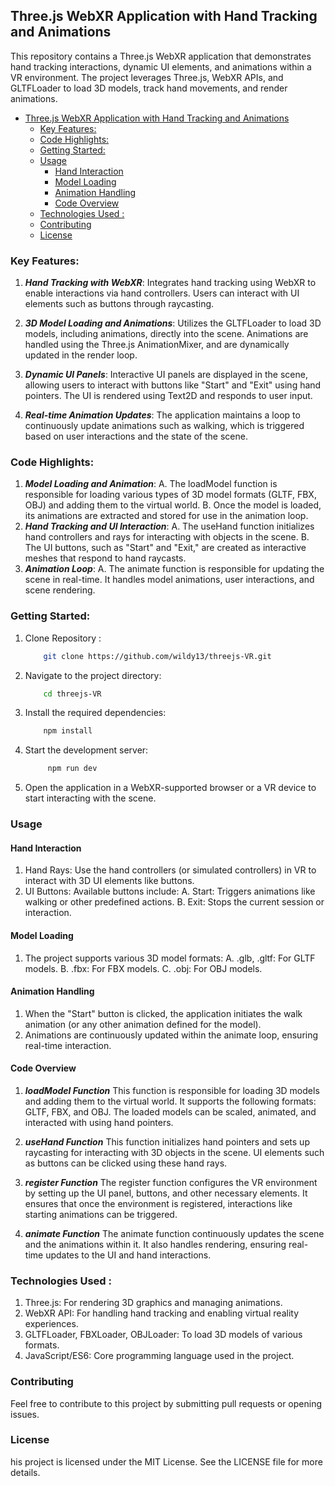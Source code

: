 ## Three.js WebXR Application with Hand Tracking and Animations

This repository contains a Three.js WebXR application that demonstrates hand tracking interactions, dynamic UI elements, and animations within a VR environment. The project leverages Three.js, WebXR APIs, and GLTFLoader to load 3D models, track hand movements, and render animations.

- [Three.js WebXR Application with Hand Tracking and Animations](#threejs-webxr-application-with-hand-tracking-and-animations)
  - [Key Features:](#key-features)
  - [Code Highlights:](#code-highlights)
  - [Getting Started:](#getting-started)
  - [Usage](#usage)
    - [Hand Interaction](#hand-interaction)
    - [Model Loading](#model-loading)
    - [Animation Handling](#animation-handling)
    - [Code Overview](#code-overview)
  - [Technologies Used :](#technologies-used-)
  - [Contributing](#contributing)
  - [License](#license)
  
### Key Features:
1. ***Hand Tracking with WebXR***: Integrates hand tracking using WebXR to enable interactions via hand controllers. Users can interact with UI elements such as buttons through raycasting.

2. ***3D Model Loading and Animations***: Utilizes the GLTFLoader to load 3D models, including animations, directly into the scene. Animations are handled using the Three.js AnimationMixer, and are dynamically updated in the render loop.

3. ***Dynamic UI Panels***: Interactive UI panels are displayed in the scene, allowing users to interact with buttons like "Start" and "Exit" using hand pointers. The UI is rendered using Text2D and responds to user input.

4. ***Real-time Animation Updates***: The application maintains a loop to continuously update animations such as walking, which is triggered based on user interactions and the state of the scene.

### Code Highlights:
1. ***Model Loading and Animation***:
    A. The loadModel function is responsible for loading various types of 3D model formats (GLTF, FBX, OBJ) and adding them to the virtual world.
    B. Once the model is loaded, its animations are extracted and stored for use in the animation loop.
2. ***Hand Tracking and UI Interaction***:
    A. The useHand function initializes hand controllers and rays for interacting with objects in the scene.
    B. The UI buttons, such as "Start" and "Exit," are created as interactive meshes that respond to hand raycasts.
3. ***Animation Loop***:
    A. The animate function is responsible for updating the scene in real-time. It handles model animations, user interactions, and scene rendering.

### Getting Started:
1. Clone Repository :
    ```bash
        git clone https://github.com/wildy13/threejs-VR.git
    ```
2. Navigate to the project directory:
    ```bash
        cd threejs-VR
    ```
3. Install the required dependencies:
    ```bash
        npm install
    ```
4. Start the development server:
   ```bash
        npm run dev
    ```
5. Open the application in a WebXR-supported browser or a VR device to start interacting with the scene.
   
### Usage
#### Hand Interaction
1. Hand Rays: Use the hand controllers (or simulated controllers) in VR to interact with 3D UI elements like buttons.
2. UI Buttons: Available buttons include:
   A. Start: Triggers animations like walking or other predefined actions.
   B. Exit: Stops the current session or interaction.
   
#### Model Loading
1. The project supports various 3D model formats:
   A. .glb, .gltf: For GLTF models.
   B. .fbx: For FBX models.
   C. .obj: For OBJ models.
   
#### Animation Handling
1. When the "Start" button is clicked, the application initiates the walk animation (or any other animation defined for the model).
2. Animations are continuously updated within the animate loop, ensuring real-time interaction.

#### Code Overview
1. ***loadModel Function***
   This function is responsible for loading 3D models and adding them to the virtual world. It supports the following formats: GLTF, FBX, and OBJ. The loaded models can be scaled, animated, and interacted with using hand pointers.

2. ***useHand Function***
   This function initializes hand pointers and sets up raycasting for interacting with 3D objects in the scene. UI elements such as buttons can be clicked using these hand rays.

3. ***register Function***
   The register function configures the VR environment by setting up the UI panel, buttons, and other necessary elements. It ensures that once the environment is registered, interactions like starting animations can be triggered.

4. ***animate Function***
   The animate function continuously updates the scene and the animations within it. It also handles rendering, ensuring real-time updates to the UI and hand interactions.

### Technologies Used :
1. Three.js: For rendering 3D graphics and managing animations.
2. WebXR API: For handling hand tracking and enabling virtual reality experiences.
3. GLTFLoader, FBXLoader, OBJLoader: To load 3D models of various formats.
4. JavaScript/ES6: Core programming language used in the project.
 
### Contributing
  Feel free to contribute to this project by submitting pull requests or opening issues.

### License
  his project is licensed under the MIT License. See the LICENSE file for more details.
